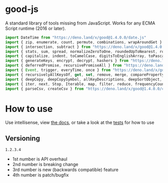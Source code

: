 # good-js

A standard library of tools missing from JavaScript. Works for any ECMA Script runtime (2016 or later).

```js
import DateTime from "https://deno.land/x/good@1.4.0.0/date.js"
import { zip, enumerate, count, permute, combinations, wrapAroundGet } from "https://deno.land/x/good@1.4.0.0/array.js"
import { intersection, subtract } from "https://deno.land/x/good@1.4.0.0/set.js"
import { stats, sum, spread, normalizeZeroToOne, roundedUpToNearest, roundedDownToNearest } from "https://deno.land/x/good@1.4.0.0/math.js"
import { capitalize, indent, toCamelCase, digitsToEnglishArray, toPascalCase, toKebabCase, toSnakeCase, toScreamingtoKebabCase, toScreamingtoSnakeCase, toRepresentation, toString, regex, escapeRegexMatch, escapeRegexReplace, extractFirst, isValidIdentifier } from "https://deno.land/x/good@1.4.0.0/string.js"
import { generateKeys, encrypt, decrypt, hashers } from "https://deno.land/x/good@1.4.0.0/encryption.js"
import { deferredPromise, recursivePromiseAll } from "https://deno.land/x/good@1.4.0.0/async.js"
import { Event, trigger, everyTime, once } from "https://deno.land/x/good@1.4.0.0/events.js"
import { recursivelyAllKeysOf, get, set, remove, merge, compareProperty } from "https://deno.land/x/good@1.4.0.0/object.js"
import { deepCopy, deepCopySymbol, allKeyDescriptions, deepSortObject, shallowSortObject, isGeneratorType,isAsyncIterable, isSyncIterable, isTechnicallyIterable, isSyncIterableObjectOrContainer } from "https://deno.land/x/good@1.4.0.0/value.js"
import { iter, next, Stop, Iterable, map, filter, reduce, frequencyCount, zip, count, enumerate, permute, combinations, slices, asyncIteratorToList, concurrentlyTransform, forkBy } from "https://deno.land/x/good@1.4.0.0/iterable.js"
import { parseCsv, createCsv } from "https://deno.land/x/good@1.4.0.0/csv.js"
```


# How to use

Use intellisense, view [the docs](https://deno.land/x/good?doc), or take a look at the [tests](https://github.com/jeff-hykin/good-js/tree/master/tests) for how to use

## Versioning

`1.2.3.4`
- 1st number is API overhaul
- 2nd number is breaking change
- 3rd number is new (backwards compatible) feature 
- 4th number is patch/bugfix